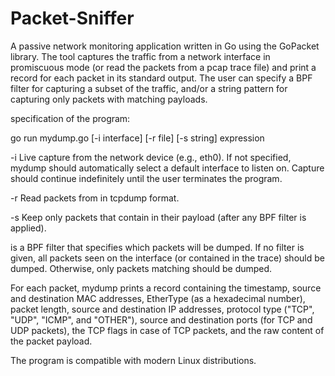# Packet-Sniffer
A passive network monitoring application written in Go using the GoPacket library.
The tool captures the traffic from a network interface in promiscuous mode (or read the packets from a pcap trace file) and print a record for each packet in its standard output.
The user can specify a BPF filter for capturing a subset of the traffic, and/or a string pattern for capturing only packets with matching payloads.

specification of the program:

go run mydump.go [-i interface] [-r file] [-s string] expression

-i  Live capture from the network device <interface> (e.g., eth0). If not
    specified, mydump should automatically select a default interface to
    listen on. Capture should continue indefinitely until the user
    terminates the program.

-r  Read packets from <file> in tcpdump format.

-s  Keep only packets that contain <string> in their payload (after any BPF
    filter is applied).

<expression> is a BPF filter that specifies which packets will be dumped. If
no filter is given, all packets seen on the interface (or contained in the
trace) should be dumped. Otherwise, only packets matching <expression> should
be dumped.

For each packet, mydump prints a record containing the timestamp, source and
destination MAC addresses, EtherType (as a hexadecimal number), packet length,
source and destination IP addresses, protocol type ("TCP", "UDP", "ICMP", and 
"OTHER"), source and destination ports (for TCP and UDP packets), the TCP 
flags in case of TCP packets, and the raw content of the packet payload.

The program is compatible with modern Linux distributions.
  
  
